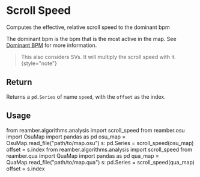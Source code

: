 # Scroll Speed

<tldr>
    <p>Computes the effective, relative scroll speed to the dominant bpm</p>
</tldr>

The dominant bpm is the bpm that is the most active in the map.
See [Dominant BPM](DominantBpm.md) for more information.

> This also considers SVs. It will multiply the scroll speed with it.
{style="note"}

## Return

Returns a `pd.Series` of name `speed`, with the `offset` as the index.

## Usage

<tabs>
    <tab title="osu!mania">
        <code-block lang="python">
        from reamber.algorithms.analysis import scroll_speed
        from reamber.osu import OsuMap
        import pandas as pd&#xA;
        osu_map = OsuMap.read_file(&quot;path/to/map.osu&quot;)
        s: pd.Series = scroll_speed(osu_map)
        offset = s.index
        </code-block>
    </tab>
    <tab title="Quaver">
        <code-block lang="python">
        from reamber.algorithms.analysis import scroll_speed
        from reamber.qua import QuaMap
        import pandas as pd&#xA;
        qua_map = QuaMap.read_file(&quot;path/to/map.qua&quot;)
        s: pd.Series = scroll_speed(qua_map)
        offset = s.index
        </code-block>
    </tab>
</tabs>


